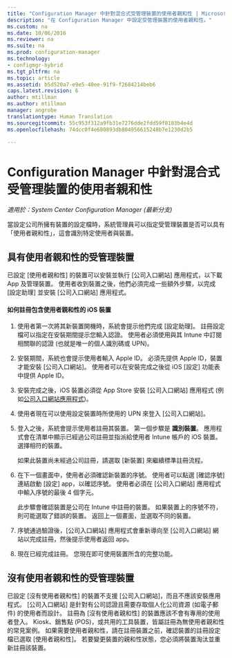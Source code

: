 ```yaml
---
title: "Configuration Manager 中針對混合式受管理裝置的使用者親和性 | Microsoft Docs"
description: "在 Configuration Manager 中設定受管理裝置的使用者親和性。"
ms.custom: na
ms.date: 10/06/2016
ms.reviewer: na
ms.suite: na
ms.prod: configuration-manager
ms.technology:
- configmgr-hybrid
ms.tgt_pltfrm: na
ms.topic: article
ms.assetid: b5d520a7-e9e5-40ee-91f9-f2684214beb6
caps.latest.revision: 6
author: mtillman
ms.author: mtillman
manager: angrobe
translationtype: Human Translation
ms.sourcegitcommit: 55c953f312a9fb31e7276dde2fdd59f8183b4e4d
ms.openlocfilehash: 74dcc0f4e680893db804956615248b7e1230d2b5

---
```

# <a name="user-affinity-for-hybrid-managed-devices-in-configuration-manager"></a>Configuration Manager 中針對混合式受管理裝置的使用者親和性

*適用於：System Center Configuration Manager (最新分支)*

當設定公司所擁有裝置的設定檔時，系統管理員可以指定受管理裝置是否可以具有「使用者親和性」，這會識別特定使用者與裝置。  

##  <a name="a-namebkmkioscpa-managed-devices-with-user-affinity"></a><a name="BKMK_iOSCP"></a> 具有使用者親和性的受管理裝置  
 已設定 [使用者親和性] 的裝置可以安裝並執行 [公司入口網站] 應用程式，以下載 App 及管理裝置。 使用者收到裝置之後，他們必須完成一些額外步驟，以完成 [設定助理] 並安裝 [公司入口網站] 應用程式。  

#### <a name="how-to-enroll-ios-devices-with-user-affinity"></a>如何註冊包含使用者親和性的 iOS 裝置  

1.  使用者第一次將其新裝置開機時，系統會提示他們完成 [設定助理]。 註冊設定檔可以指定在安裝期間提示您輸入認證。 使用者必須使用與其 Intune 中訂閱相關聯的認證 (也就是唯一的個人識別碼或 UPN)。  

2.  安裝期間，系統也會提示使用者輸入 Apple ID。 必須先提供 Apple ID，裝置才能安裝 [公司入口網站]。 使用者可以在安裝完成之後從 iOS [設定] 功能表中提供 Apple ID。  

3.  安裝完成之後，iOS 裝置必須從 App Store 安裝 [公司入口網站] 應用程式 (例如[公司入口網站應用程式](https://itunes.apple.com/us/app/id719171358))。  

4.  使用者現在可以使用設定裝置時所使用的 UPN 來登入 [公司入口網站]。  

5.  登入之後，系統會提示使用者註冊其裝置。 第一個步驟是 **識別裝置**。 應用程式會在清單中顯示已經過公司註冊並指派給使用者 Intune 帳戶的 iOS 裝置。 選擇相符的裝置。  

     如果此裝置尚未經過公司註冊，請選取 [新裝置] 來繼續標準註冊流程。  

6.  在下一個畫面中，使用者必須確認新裝置的序號。 使用者可以點選 [確認序號] 連結啟動 [設定] app，以確認序號。 使用者必須在 [公司入口網站] 應用程式中輸入序號的最後 4 個字元。  

     此步驟會確認裝置是公司在 Intune 中註冊的裝置。 如果裝置上的序號不符，則可能選取了錯誤的裝置。 返回上一個畫面，並選取不同的裝置。  

7.  序號通過驗證後，[公司入口網站] 應用程式會重新導向至 [公司入口網站] 網站以完成註冊，然後提示使用者返回 app。  

8.  現在已經完成註冊。 您現在即可使用裝置所含的完整功能。  

##  <a name="a-namebkmknouaa-managed-devices-without-user-affinity"></a><a name="BKMK_noUA"></a> 沒有使用者親和性的受管理裝置  
 已設定 [沒有使用者親和性] 的裝置不支援 [公司入口網站]，而且不應該安裝應用程式。 [公司入口網站] 是針對有公司認證且需要存取個人化公司資源 (如電子郵件) 的使用者而設計。 註冊為 [沒有使用者親和性] 的裝置應該不會有專用的使用者登入。 Kiosk、銷售點 (POS)，或共用的工具裝置，皆屬註冊為無使用者親和性的常見案例。 如果需要使用者親和性，請在註冊裝置之前，確認裝置的註冊設定檔已選取 [使用者親和性]。 若要變更裝置的親和性狀態，您必須將裝置淘汰並重新註冊該裝置。



<!--HONumber=Dec16_HO3-->


